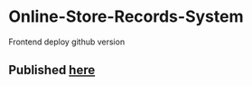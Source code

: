 # Online-Store-Records-System
Frontend deploy github version

## Published [here](https://God-T.github.io/Online-Store-Records-System)
